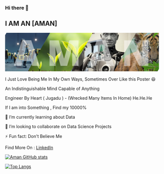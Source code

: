 ### Hi there 👋
## I AM AN [AMAN]
![Head](https://github.com/officialAmanchauhan/ML-Olympiad-Autism-Challenge/blob/main/Assets/A.png)

I Just Love Being Me In My Own Ways, Sometimes Over Like this Poster :laughing:

An Indistinguishable Mind Capable of Anything

Engineer By Heart ( Jugadu ) - (Wrecked Many Items In Home) He.He.He

If I am into Something , Find my 10000%

🌱 I’m currently learning about Data

👯 I’m looking to collaborate on Data Science Projects

⚡ Fun fact: Don't Believe Me

Find More On : [LinkedIn](https://www.linkedin.com/in/aman-chauhan-a90tb7)

[![Aman GitHub stats](https://github-readme-stats.vercel.app/api?username=officialAmanChauhan)](https://github.com/officialAmanChauhan/github-readme-stats)

[![Top Langs](https://github-readme-stats.vercel.app/api/top-langs/?username=officialAmanChauhan&layout=compact)](https://github.com/officialAmanChauhan/github-readme-stats)

<!--
**officialAmanchauhan/officialAmanchauhan** is a ✨ _special_ ✨ repository because its `README.md` (this file) appears on your GitHub profile.

Here are some ideas to get you started:

- 🔭 I’m currently working on ...
- 🌱 I’m currently learning ...
- 👯 I’m looking to collaborate on ...
- 🤔 I’m looking for help with ...
- 💬 Ask me about ...
- 📫 How to reach me: ...
- 😄 Pronouns: ...
- ⚡ Fun fact: ...
-->

